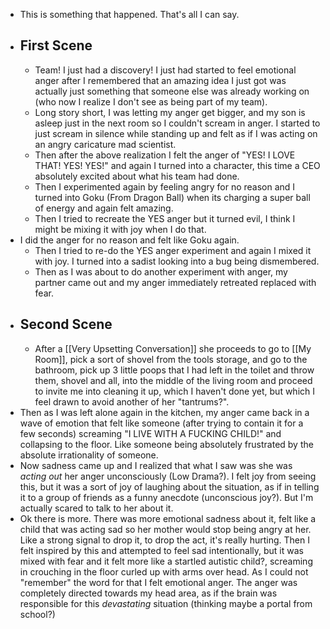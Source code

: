 - This is something that happened. That's all I can say.
- ## First Scene
	- Team! I just had a discovery! I just had started to feel emotional anger after I remembered that an amazing idea I just got was actually just something that someone else was already working on (who now I realize I don't see as being part of my team).
	- Long story short, I was letting my anger get bigger, and my son is asleep just in the next room so I couldn't scream in anger. I started to just scream in silence while standing up and felt as if I was acting on an angry caricature mad scientist.
	- Then after the above realization I felt the anger of "YES! I LOVE THAT! YES! YES!" and again I turned into a character, this time a CEO absolutely excited about what his team had done.
	- Then I experimented again by feeling angry for no reason and I turned into Goku (From Dragon Ball) when its charging a super ball of energy and again felt amazing.
	- Then I tried to recreate the YES anger but it turned evil, I think I might be mixing it with joy when I do that.
- I did the anger for no reason and felt like Goku again.
	- Then I tried to re-do the YES anger experiment and again I mixed it with joy. I turned into a sadist looking into a bug being dismembered.
	- Then as I was about to do another experiment with anger, my partner came out and my anger immediately retreated replaced with fear.
- ## Second Scene
	- After a [[Very Upsetting Conversation]] she proceeds to go to [[My Room]], pick a sort of shovel from the tools storage, and go to the bathroom,  pick up 3 little poops that I had left in the toilet and throw them, shovel and all, into the middle of the living room and proceed to invite me into cleaning it up, which I haven't done yet, but which I feel drawn to avoid another of her "tantrums?".
- Then as I was left alone again in the kitchen, my anger came back in a wave of emotion that felt like someone (after trying to contain it for a few seconds) screaming "I LIVE WITH A FUCKING CHILD!" and collapsing to the floor. Like someone being absolutely frustrated by the absolute irrationality of someone.
- Now sadness came up and I realized that what I saw was she was _acting out_ her anger unconsciously (Low Drama?).
  I felt joy from seeing this, but it was a sort of joy of laughing about the situation, as if in telling it to a group of friends as a funny anecdote (unconscious joy?). But I'm actually scared to talk to her about it.
- Ok there is more. There was more emotional sadness about it, felt like a child that was acting sad so her mother would stop being angry at her. Like a strong signal to drop it, to drop the act, it's really hurting.
  Then I felt inspired by this and attempted to feel sad intentionally, but it was mixed with fear and it felt more like a startled <fill word> autistic child?, screaming in crouching in the floor curled up with arms over head.
  As I could not "remember" the word for that I felt emotional anger. The anger was completely directed towards my head area, as if the brain was responsible for this _devastating_ situation (thinking maybe a portal from school?)